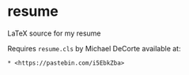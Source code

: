 resume
======

LaTeX source for my resume

Requires `resume.cls` by Michael DeCorte available at:

    * <https://pastebin.com/i5EbkZba>

